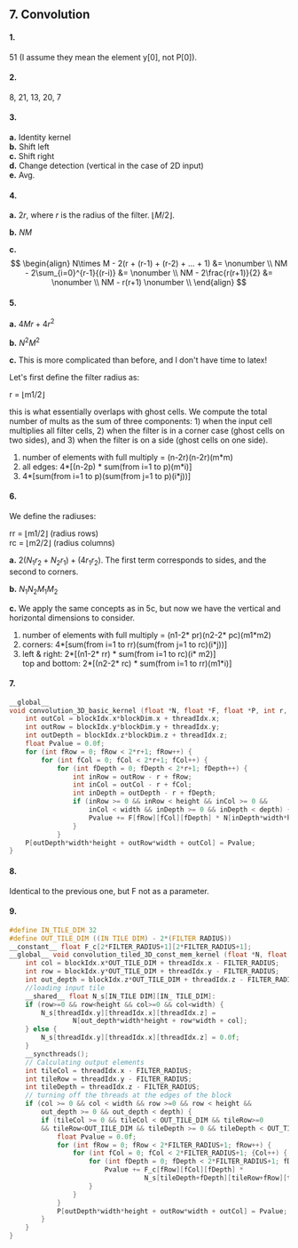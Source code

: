 ## 7. Convolution

#### 1.
51 (I assume they mean the element y[0], not P[0]).

#### 2.
8, 21, 13, 20, 7

#### 3.
**a.** Identity kernel  
**b.** Shift left  
**c.** Shift right  
**d.** Change detection (vertical in the case of 2D input)  
**e.** Avg.

#### 4.
**a.** $2r$, where $r$ is the radius of the filter. $\lfloor M/2\rfloor$.

**b.** $NM$

**c.**
$$
\begin{align}
N\times M - 2(r + (r-1) + (r-2) + ... + 1) &= \nonumber \\
NM - 2\sum_{i=0}^{r-1}{(r-i)} &= \nonumber \\
NM - 2\frac{r(r+1)}{2} &= \nonumber \\
NM - r(r+1) \nonumber \\
\end{align}
$$

#### 5.

**a.** $4Mr + 4r^2$

**b.** $N^2 M^2$

**c.** This is more complicated than before, and I don't have time to latex! 

Let's first define the filter radius as:

r = ⌊m1/2⌋

this is what essentially overlaps with ghost cells. We compute the total number of mults as the sum of three components: 1) when the input cell multiplies all filter cells, 2) when the filter is in a corner case (ghost cells on two sides), and 3) when the filter is on a side (ghost cells on one side).

1) number of elements with full multiply = (n-2r)(n-2r)(m*m)
2) all edges: 4*[(n-2p) * sum(from i=1 to p)(m*i)] 
3) 4*[sum(from i=1 to p)(sum(from j=1 to p)(i*j))]

#### 6.

We define the radiuses:

rr = ⌊m1/2⌋ (radius rows)  
rc = ⌊m2/2⌋ (radius columns)

**a.** $2(N_1r_2 + N_2 r_1) + (4r_1r_2)$. The first term corresponds to sides, and the second to corners.

**b.** $N_1N_2M_1M_2$

**c.** We apply the same concepts as in 5c, but now we have the vertical and horizontal dimensions to consider.

1) number of elements with full multiply = (n1-2* pr)(n2-2* pc)(m1*m2)
2) corners: 4*[sum(from i=1 to rr)(sum(from j=1 to rc)(i*j))]
3) left & right: 2*[(n1-2* rr) * sum(from i=1 to rc)(i* m2)]  
  top and bottom: 2*[(n2-2* rc) * sum(from i=1 to rr)(m1*i)]

#### 7.

```c
__global__
void convolution_3D_basic_kernel (float *N, float *F, float *P, int r, int width, int height, int depth){ {
    int outCol = blockIdx.x*blockDim.x + threadIdx.x;
    int outRow = blockIdx.y*blockDim.y + threadIdx.y;
    int outDepth = blockIdx.z*blockDim.z + threadIdx.z;
    float Pvalue = 0.0f;
    for (int fRow = 0; fRow < 2*r+1; fRow++) {
        for (int fCol = 0; fCol < 2*r+1; fCol++) {
            for (int fDepth = 0; fDepth < 2*r+1; fDepth++) {
                int inRow = outRow - r + fRow;
                int inCol = outCol - r + fCol;
                int inDepth = outDepth - r + fDepth;
                if (inRow >= 0 && inRow < height && inCol >= 0 && 
                    inCol < width && inDepth >= 0 && inDepth < depth) {
                    Pvalue += F[fRow][fCol][fDepth] * N[inDepth*width*height + inRow*width + inCol];
                }
            }
    P[outDepth*width*height + outRow*width + outCol] = Pvalue;
}
```

#### 8.

Identical to the previous one, but F not as a parameter.

#### 9.

```c
#define IN_TILE_DIM 32
#define OUT_TILE_DIM ((IN TILE DIM) - 2*(FILTER RADIUS))
__constant__ float F_c[2*FILTER_RADIUS+1][2*FILTER_RADIUS+1];
__global__ void convolution_tiled_3D_const_mem_kernel (float *N, float *P, int width, int height, int depth) {
    int col = blockIdx.x*OUT_TILE_DIM + threadIdx.x - FILTER_RADIUS;
    int row = blockIdx.y*OUT_TILE_DIM + threadIdx.y - FILTER_RADIUS;
    int out_depth = blockIdx.z*OUT_TILE_DIM + threadIdx.z - FILTER_RADIUS;
    //loading input tile
    __shared__ float N_s[IN_TILE DIM][IN_ TILE_DIM]:
    if (row>=0 && row<height && col>=0 && col<width) {
        N_s[threadIdx.y][threadIdx.x][threadIdx.z] = 
                N[out_depth*width*height + row*width + col];
    } else {
        N_s[threadIdx.y][threadIdx.x][threadIdx.z] = 0.0f;
    }
    __syncthreads();
    // Calculating output elements
    int tileCol = threadIdx.x - FILTER_RADIUS;
    int tileRow = threadIdx.y - FILTER_RADIUS;
    int tileDepth = threadIdx.z - FILTER_RADIUS;
    // turning off the threads at the edges of the block
    if (col >= 0 && col < width && row >=0 && row < height && 
        out_depth >= 0 && out_depth < depth) {
        if (tileCol >= 0 && tileCol < OUT_TILE_DIM && tileRow>=0
        && tileRow<OUT_IILE_DIM && tileDepth >= 0 && tileDepth < OUT_TILE_DIM) {
            float Pvalue = 0.0f;
            for (int fRow = 0; fRow < 2*FILTER_RADIUS+1; fRow++) {
                for (int fCol = 0; fCol < 2*FILTER_RADIUS+1; {Col++) {
                    for (int fDepth = 0; fDepth < 2*FILTER_RADIUS+1; fDepth++) {
                        Pvalue += F_c[fRow][fCol][fDepth] * 
                                  N_s[tileDepth+fDepth][tileRow+fRow][tileCol+fCol];
                    }
                }
            }
            P[outDepth*width*height + outRow*width + outCol] = Pvalue;
        }
    }
}
```
